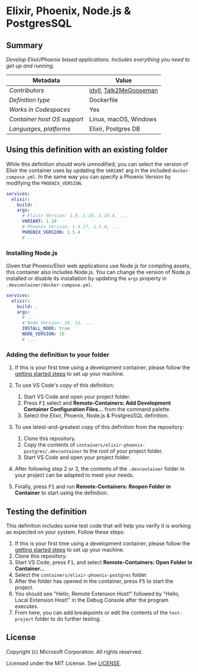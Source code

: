 # Elixir, Phoenix, Node.js & PostgresSQL

## Summary

_Develop Elixir/Phoenix based applications. Includes everything you need to get up and running._

| Metadata                    | Value                 |
| --------------------------- | --------------------- |
| _Contributors_              | [idyll](https://github.com/idyll), [Talk2MeGooseman](https://github.com/talk2MeGooseman)|
| _Definition type_           | Dockerfile            |
| _Works in Codespaces_       | Yes                   |
| _Container host OS support_ | Linux, macOS, Windows |
| _Languages, platforms_      | Elixir, Postgres DB   |

## Using this definition with an existing folder

While this definition should work unmodified, you can select the version of Elixir the container uses by updating the `VARIANT` arg in the included `docker-compose.yml`. In the same way you can specify a Phoenix Version by modifying the `PHOENIX_VERSION`.

```yml
services:
  elixir:
    build: .
    args:
      # Elixir Version: 1.9, 1.10, 1.10.4, ...
      VARIANT: 1.10
      # Phoenix Version: 1.4.17, 1.5.4, ...
      PHOENIX_VERSION: 1.5.4
      # ...
```

### Installing Node.js

Given that Phoenix/Elixir web applications use Node.js for compiling assets, this container also includes Node.js. You can change the version of Node.js installed or disable its installation by updating the `args` property in `.devcontainer/docker-compose.yml`.

```yml
services:
  elixir:
    build: .
    args:
      # ...
      # Node Version: 10, 11, ...
      INSTALL_NODE: true
      NODE_VERSION: 10
      # ...
```

### Adding the definition to your folder

1. If this is your first time using a development container, please follow the [getting started steps](https://aka.ms/vscode-remote/containers/getting-started) to set up your machine.

2. To use VS Code's copy of this definition:

   1. Start VS Code and open your project folder.
   2. Press <kbd>F1</kbd> select and **Remote-Containers: Add Development Container Configuration Files...** from the command palette.
   3. Select the Elixir, Phoenix, Node.js & PostgresSQL definition.

3. To use latest-and-greatest copy of this definition from the repository:

   1. Clone this repository.
   2. Copy the contents of `containers/elixir-phoenix-postgres/.devcontainer` to the root of your project folder.
   3. Start VS Code and open your project folder.

4. After following step 2 or 3, the contents of the `.devcontainer` folder in your project can be adapted to meet your needs.

5. Finally, press <kbd>F1</kbd> and run **Remote-Containers: Reopen Folder in Container** to start using the definition.

## Testing the definition

This definition includes some test code that will help you verify it is working as expected on your system. Follow these steps:

1. If this is your first time using a development container, please follow the [getting started steps](https://aka.ms/vscode-remote/containers/getting-started) to set up your machine.
2. Clone this repository.
3. Start VS Code, press <kbd>F1</kbd>, and select **Remote-Containers: Open Folder in Container...**
4. Select the `containers/elixir-phoenix-postgres` folder.
5. After the folder has opened in the container, press <kbd>F5</kbd> to start the project.
6. You should see "Hello, Remote Extension Host!" followed by "Hello, Local Extension Host!" in the Debug Console after the program executes.
7. From here, you can add breakpoints or edit the contents of the `test-project` folder to do further testing.

## License

Copyright (c) Microsoft Corporation. All rights reserved.

Licensed under the MIT License. See [LICENSE](https://github.com/Microsoft/vscode-dev-containers/blob/master/LICENSE).
